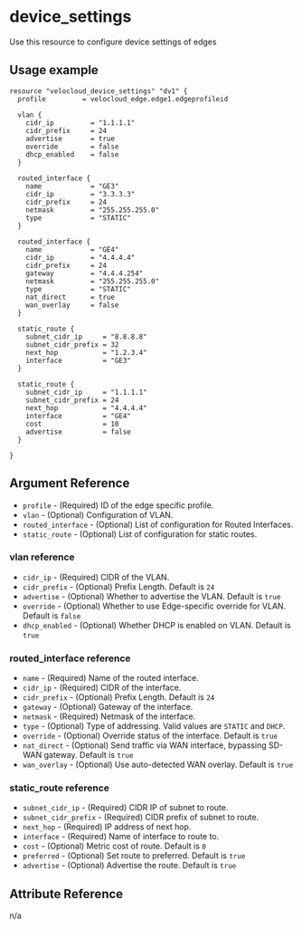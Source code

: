 # device_settings

Use this resource to configure device settings of edges

## Usage example

```hcl
resource "velocloud_device_settings" "dv1" {
  profile         = velocloud_edge.edge1.edgeprofileid

  vlan {
    cidr_ip         = "1.1.1.1"
    cidr_prefix     = 24
    advertise       = true
    override        = false
    dhcp_enabled    = false
  }

  routed_interface {
    name            = "GE3"
    cidr_ip         = "3.3.3.3"
    cidr_prefix     = 24
    netmask         = "255.255.255.0"
    type            = "STATIC"
  }

  routed_interface {
    name            = "GE4"
    cidr_ip         = "4.4.4.4"
    cidr_prefix     = 24
    gateway         = "4.4.4.254"
    netmask         = "255.255.255.0"
    type            = "STATIC"
    nat_direct      = true
    wan_overlay     = false
  }

  static_route {
    subnet_cidr_ip     = "8.8.8.8"
    subnet_cidr_prefix = 32
    next_hop           = "1.2.3.4"
    interface          = "GE3"
  }

  static_route {
    subnet_cidr_ip     = "1.1.1.1"
    subnet_cidr_prefix = 24
    next_hop           = "4.4.4.4"
    interface          = "GE4"
    cost               = 10
    advertise          = false
  }

}
```

## Argument Reference

- `profile` - (Required) ID of the edge specific profile.
- `vlan` - (Optional) Configuration of VLAN.
- `routed_interface` - (Optional) List of configuration for Routed Interfaces.
- `static_route` - (Optional) List of configuration for static routes.

### vlan reference

- `cidr_ip` - (Required) CIDR of the VLAN.
- `cidr_prefix` - (Optional) Prefix Length. Default is `24`
- `advertise` - (Optional) Whether to advertise the VLAN. Default is `true`
- `override` - (Optional) Whether to use Edge-specific override for VLAN. Default is `false`
- `dhcp_enabled` - (Optional) Whether DHCP is enabled on VLAN. Default is `true`

### routed_interface reference

- `name` - (Required) Name of the routed interface.
- `cidr_ip` - (Required) CIDR of the interface.
- `cidr_prefix` - (Optional) Prefix Length. Default is `24`
- `gateway` - (Optional) Gateway of the interface.
- `netmask` - (Required) Netmask of the interface.
- `type` - (Optional) Type of addressing. Valid values are `STATIC` and `DHCP`.
- `override` - (Optional) Override status of the interface. Default is `true`
- `nat_direct` - (Optional) Send traffic via WAN interface, bypassing SD-WAN gateway. Default is `true`
- `wan_overlay` - (Optional) Use auto-detected WAN overlay. Default is `true`

### static_route reference

- `subnet_cidr_ip` - (Required) CIDR IP of subnet to route.
- `subnet_cidr_prefix` - (Required) CIDR prefix of subnet to route.
- `next_hop` - (Required) IP address of next hop.
- `interface` - (Required) Name of interface to route to.
- `cost` - (Optional) Metric cost of route. Default is `0`
- `preferred` - (Optional) Set route to preferred. Default is `true`
- `advertise` - (Optional) Advertise the route. Default is `true`

## Attribute Reference

n/a
